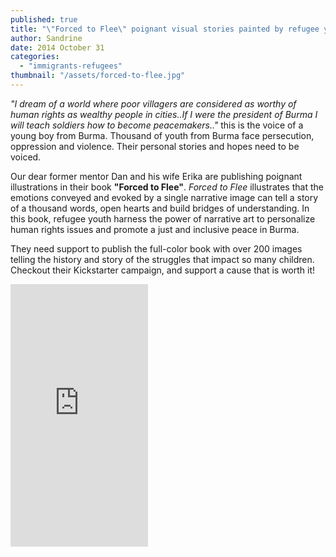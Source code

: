 ```yaml
---
published: true
title: "\"Forced to Flee\" poignant visual stories painted by refugee youth from Burma."
author: Sandrine
date: 2014 October 31
categories: 
  - "immigrants-refugees"
thumbnail: "/assets/forced-to-flee.jpg"
---
```


*"I dream of a world where poor villagers are considered as worthy of human rights as wealthy people in cities..If I were the president of Burma I will teach soldiers how to become peacemakers.."* this is the voice of a young boy from Burma. Thousand of youth from Burma face persecution, oppression and violence. Their personal stories and hopes need to be voiced.

Our dear former mentor Dan and his wife Erika are publishing poignant illustrations in their book **"Forced to Flee"**. *Forced to Flee* illustrates that the emotions conveyed and evoked by a single narrative image can tell a story of a thousand words, open hearts and build bridges of understanding. In this book, refugee youth harness the power of narrative art to personalize human rights issues and promote a just and inclusive peace in Burma.

They need support to publish the full-color book with over 200 images telling the history and story of the struggles that impact so many children. Checkout their Kickstarter campaign, and support a cause that is worth it!

<iframe frameborder="0" height="420" scrolling="no" src="https://www.kickstarter.com/projects/433142527/forced-to-flee-visual-stories-by-refugee-youth-fro/widget/card.html?v=2" width="220"></iframe>
